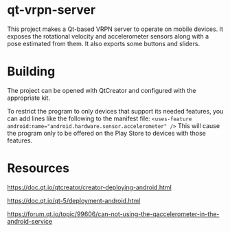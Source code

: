 # qt-vrpn-server

This project makes a Qt-based VRPN server to operate on mobile devices.
It exposes the rotational velocity and accelerometer sensors along with
a pose estimated from them.  It also exports some buttons and sliders.

# Building

The project can be opened with QtCreator and configured with the appropriate kit.

To restrict the program to only devices that support its needed features, you can add
lines like the following to the manifest file:
`<uses-feature android:name="android.hardware.sensor.accelerometer" />`
This will cause the program only to be offered on the Play Store to devices with
those features.

# Resources

https://doc.qt.io/qtcreator/creator-deploying-android.html

https://doc.qt.io/qt-5/deployment-android.html

https://forum.qt.io/topic/99606/can-not-using-the-qaccelerometer-in-the-android-service
